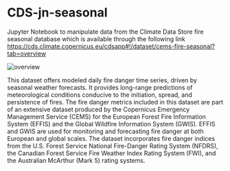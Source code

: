 # CDS-jn-seasonal
Jupyter Notebook to manipulate data from the Climate Data Store fire seasonal database which is available through the following link
https://cds.climate.copernicus.eu/cdsapp#!/dataset/cems-fire-seasonal?tab=overview

![overview](https://github.com/fdg10371/CDS-jn-seasonal/assets/23341511/ca86dc50-70ab-4dc4-9ab7-28887a29ffed)

This dataset offers modeled daily fire danger time series, driven by seasonal weather forecasts. It provides long-range predictions of meteorological conditions conducive to the initiation, spread, and persistence of fires. The fire danger metrics included in this dataset are part of an extensive dataset produced by the Copernicus Emergency Management Service (CEMS) for the European Forest Fire Information System (EFFIS) and the Global Wildfire Information System (GWIS). EFFIS and GWIS are used for monitoring and forecasting fire danger at both European and global scales. The dataset incorporates fire danger indices from the U.S. Forest Service National Fire-Danger Rating System (NFDRS), the Canadian Forest Service Fire Weather Index Rating System (FWI), and the Australian McArthur (Mark 5) rating systems.
